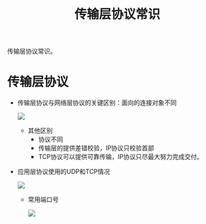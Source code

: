﻿---
layout: post
title: "传输层协议常识"
pubtime: 2020-4-23
updatetime: 2020-4-24
categories: network LearningNote
tags: guide
---

传输层协议常识。

# 传输层协议

* 传输层协议与网络层协议的关键区别：面向的连接对象不同

  ![](https://chrishuppor.github.io/image/Snipaste_2020-04-23_15-10-47.png)

  * 其他区别
    * 协议不同
    * 传输层的提供差错校验，IP协议只校验首部
    * TCP协议可以提供可靠传输，IP协议只尽最大努力完成交付。

* 应用层协议使用的UDP和TCP情况

  ![](https://chrishuppor.github.io/image/Snipaste_2020-04-23_15-15-04.png)

  * 常用端口号

    ![](https://chrishuppor.github.io/image/Snipaste_2020-04-23_15-16-34.png)